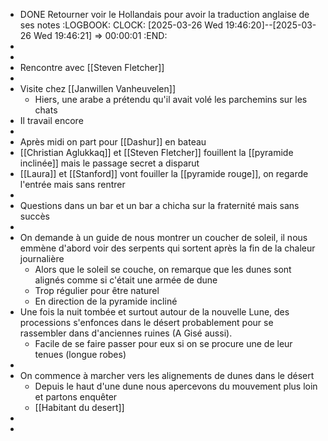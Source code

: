 - DONE Retourner voir le Hollandais pour avoir la traduction anglaise de ses notes
  :LOGBOOK:
  CLOCK: [2025-03-26 Wed 19:46:20]--[2025-03-26 Wed 19:46:21] =>  00:00:01
  :END:
-
-
- Rencontre avec [[Steven Fletcher]]
-
- Visite chez [[Janwillen Vanheuvelen]]
	- Hiers, une arabe a prétendu qu'il avait volé les parchemins sur les chats
- Il travail encore
-
- Après midi on part pour [[Dashur]] en bateau
- [[Christian Aglukkaq]] et [[Steven Fletcher]] fouillent la [[pyramide inclinée]] mais le passage secret a disparut
- [[Laura]] et [[Stanford]] vont fouiller la [[pyramide rouge]], on regarde l'entrée mais sans rentrer
-
- Questions dans un bar et un bar a chicha sur la fraternité mais sans succès
-
- On demande à un guide de nous montrer un coucher de soleil, il nous emmène d'abord voir des serpents qui sortent après la fin de la chaleur journalière
	- Alors que le soleil se couche, on remarque que les dunes sont alignés comme si c'était une armée de dune
	- Trop régulier pour être naturel
	- En direction de la pyramide incliné
- Une fois la nuit tombée et surtout autour de la nouvelle Lune, des processions s'enfonces dans le désert probablement pour se rassembler dans d'anciennes ruines (A Gisé aussi).
	- Facile de se faire passer pour eux si on se procure une de leur tenues (longue robes)
-
- On commence à marcher vers les alignements de dunes dans le désert
	- Depuis le haut d'une dune nous apercevons du mouvement plus loin et partons enquêter
	- [[Habitant du desert]]
-
-